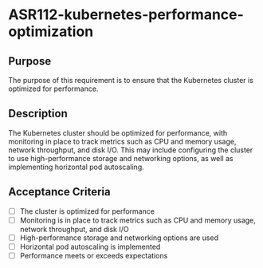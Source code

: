 # ASR112-kubernetes-performance-optimization

## Purpose

The purpose of this requirement is to ensure that the Kubernetes cluster is
optimized for performance.

## Description

The Kubernetes cluster should be optimized for performance, with monitoring in
place to track metrics such as CPU and memory usage, network throughput, and
disk I/O. This may include configuring the cluster to use high-performance
storage and networking options, as well as implementing horizontal pod autoscaling.

## Acceptance Criteria

- [ ] The cluster is optimized for performance
- [ ] Monitoring is in place to track metrics such as CPU and memory usage, network
throughput, and disk I/O
- [ ] High-performance storage and networking options are used
- [ ] Horizontal pod autoscaling is implemented
- [ ] Performance meets or exceeds expectations
